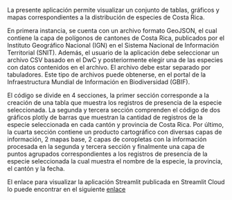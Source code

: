 La presente aplicación permite visualizar un conjunto de tablas, gráficos y mapas correspondientes a la distribución de especies de Costa Rica. 

En primera instancia, se cuenta con un archivo formato GeoJSON, el cual contiene la capa de polígonos de cantones de Costa Rica, publicados por el Instituto Geográfico Nacional (IGN) en el Sistema Nacional de Información Territorial (SNIT). Además, el usuario de la aplicación debe seleccionar un archivo CSV basado en el DwC y posteriormente elegir una de las especies con datos contenidos en el archivo. El archivo debe estar separado por tabuladores. Este tipo de archivos puede obtenerse, en el portal de la Infraestructura Mundial de Información en Biodiversidad (GBIF).

El código se divide en 4 secciones, la primer sección corresponde a la creación de una tabla que muestra los registros de presencia de la especie seleccionada. La segunda y tercera sección comprenden el código de dos gráficos plotly de barras que muestran la cantidad de registros de la especie seleccionada en cada cantón y provincia de Costa Rica. Por último, la cuarta sección contiene un producto cartográfico con diversas capas de información, 2 mapas base, 2 capas de coropletas  con la información procesada en la segunda y tercera sección y finalmente una capa de puntos agrupados correspondientes a los registros de presencia de la especie seleccionada la cual muestra el nombre de la especie, la provincia, el cantón y la fecha. 

El enlace para visualizar la aplicación Streamlit publicada en Streamlit Cloud lo puede encontrar en el siguiente [enlace](https://proyectofinal-asalazar-dyoung.streamlit.app/)

